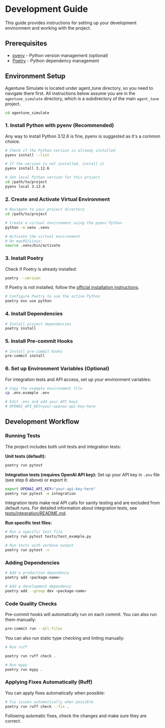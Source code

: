 # Development Guide

This guide provides instructions for setting up your development environment and working with the project.

## Prerequisites

- [pyenv](https://github.com/pyenv/pyenv) - Python version management (optional)
- [Poetry](https://python-poetry.org/) - Python dependency management

## Environment Setup

Agentune Simulate is located under agent_tune directory, so you need to navigate there first.
All instructions below assume you are in the `agentune_simulate` directory, which is a subdirectory of the main `agent_tune` project.
```bash
cd agentune_simulate
```

### 1. Install Python with pyenv (Recommended)
Any way to install Python 3.12.6 is fine, pyenv is suggested as it's a common choice.

```bash
# Check if the Python version is already installed
pyenv install --list

# If the version is not installed, install it
pyenv install 3.12.6

# Set local Python version for this project
cd /path/to/project
pyenv local 3.12.6
```

### 2. Create and Activate Virtual Environment

```bash
# Navigate to your project directory
cd /path/to/project

# Create a virtual environment using the pyenv Python
python -m venv .venv

# Activate the virtual environment
# On macOS/Linux:
source .venv/bin/activate
```

### 3. Install Poetry

Check if Poetry is already installed:

```bash
poetry --version
```

If Poetry is not installed, follow the [official installation instructions](https://python-poetry.org/docs/#installation).

```bash
# Configure Poetry to use the active Python
poetry env use python
```

### 4. Install Dependencies

```bash
# Install project dependencies
poetry install
```

### 5. Install Pre-commit Hooks

```bash
# Install pre-commit hooks
pre-commit install
```

### 6. Set up Environment Variables (Optional)

For integration tests and API access, set up your environment variables:

```bash
# Copy the example environment file
cp .env.example .env

# Edit .env and add your API keys
# OPENAI_API_KEY=your-openai-api-key-here
```

## Development Workflow

### Running Tests

The project includes both unit tests and integration tests:

**Unit tests (default):**
```bash
poetry run pytest
```

**Integration tests (requires OpenAI API key):**
Set up your API key in `.env` file (see step 6 above) or export it:
```bash
export OPENAI_API_KEY="your-api-key-here"
poetry run pytest -m integration
```

Integration tests make real API calls for sanity testing and are excluded from default runs. For detailed information about integration tests, see [tests/integration/README.md](../../tests/integration/README.md).

**Run specific test files:**
```bash
# Run a specific test file
poetry run pytest tests/test_example.py

# Run tests with verbose output
poetry run pytest -v
```

### Adding Dependencies

```bash
# Add a production dependency
poetry add <package-name>

# Add a development dependency
poetry add --group dev <package-name>
```

### Code Quality Checks

Pre-commit hooks will automatically run on each commit. You can also run them manually:

```bash
pre-commit run --all-files
```

You can also run static type checking and linting manually:

```bash
# Run ruff

poetry run ruff check .

# Run mypy
poetry run mypy .
```

### Applying Fixes Automatically (Ruff)
You can apply fixes automatically when possible:

```bash
# Fix issues automatically when possible
poetry run ruff check --fix .
```

Following automatic fixes, check the changes and make sure they are correct.
